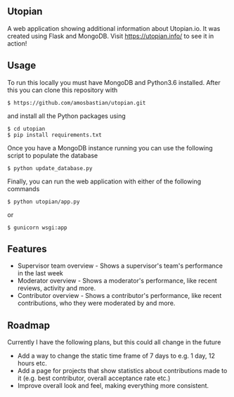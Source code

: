 Utopian
-------

A web application showing additional information about Utopian.io. It was created using Flask and MongoDB. Visit https://utopian.info/ to see it in action!

Usage
-----

To run this locally you must have MongoDB and Python3.6 installed. After this you can clone this repository with

```
$ https://github.com/amosbastian/utopian.git
```

and install all the Python packages using

```
$ cd utopian
$ pip install requirements.txt
```

Once you have a MongoDB instance running you can use the following script to populate the database

```
$ python update_database.py
```

Finally, you can run the web application with either of the following commands

```
$ python utopian/app.py
```

or 

```
$ gunicorn wsgi:app
```

Features
--------

* Supervisor team overview - Shows a supervisor's team's performance in the last week
* Moderator overview - Shows a moderator's performance, like recent reviews, activity and more.
* Contributor overview - Shows a contributor's performance, like recent contributions, who they were moderated by and more.

Roadmap
-------

Currently I have the following plans, but this could all change in the future

* Add a way to change the static time frame of 7 days to e.g. 1 day, 12 hours etc.
* Add a page for projects that show statistics about contributions made to it (e.g. best contributor, overall acceptance rate etc.)
* Improve overall look and feel, making everything more consistent.

